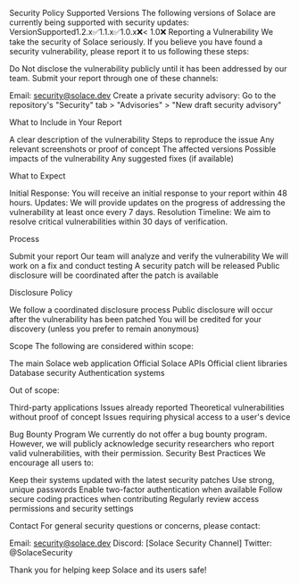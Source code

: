 Security Policy
Supported Versions
The following versions of Solace are currently being supported with security updates:
VersionSupported1.2.x:white_check_mark:1.1.x:white_check_mark:1.0.x:x:< 1.0:x:
Reporting a Vulnerability
We take the security of Solace seriously. If you believe you have found a security vulnerability, please report it to us following these steps:

Do Not disclose the vulnerability publicly until it has been addressed by our team.
Submit your report through one of these channels:

Email: security@solace.dev
Create a private security advisory: Go to the repository's "Security" tab > "Advisories" > "New draft security advisory"



What to Include in Your Report

A clear description of the vulnerability
Steps to reproduce the issue
Any relevant screenshots or proof of concept
The affected versions
Possible impacts of the vulnerability
Any suggested fixes (if available)

What to Expect

Initial Response: You will receive an initial response to your report within 48 hours.
Updates: We will provide updates on the progress of addressing the vulnerability at least once every 7 days.
Resolution Timeline: We aim to resolve critical vulnerabilities within 30 days of verification.

Process

Submit your report
Our team will analyze and verify the vulnerability
We will work on a fix and conduct testing
A security patch will be released
Public disclosure will be coordinated after the patch is available

Disclosure Policy

We follow a coordinated disclosure process
Public disclosure will occur after the vulnerability has been patched
You will be credited for your discovery (unless you prefer to remain anonymous)

Scope
The following are considered within scope:

The main Solace web application
Official Solace APIs
Official client libraries
Database security
Authentication systems

Out of scope:

Third-party applications
Issues already reported
Theoretical vulnerabilities without proof of concept
Issues requiring physical access to a user's device

Bug Bounty Program
We currently do not offer a bug bounty program. However, we will publicly acknowledge security researchers who report valid vulnerabilities, with their permission.
Security Best Practices
We encourage all users to:

Keep their systems updated with the latest security patches
Use strong, unique passwords
Enable two-factor authentication when available
Follow secure coding practices when contributing
Regularly review access permissions and security settings

Contact
For general security questions or concerns, please contact:

Email: security@solace.dev
Discord: [Solace Security Channel]
Twitter: @SolaceSecurity

Thank you for helping keep Solace and its users safe!
